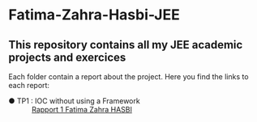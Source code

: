 # Fatima-Zahra-Hasbi-JEE
## This repository contains all my JEE academic projects and exercices

Each folder contain a report about the project. Here you find the links to each report: 

 ● TP1 : IOC without using a Framework <br />
 &ensp;&ensp;&ensp;&ensp;&ensp;&ensp;&nbsp;[Rapport 1 Fatima Zahra HASBI](https://github.com/FatimaZahraHASBI/Fatima-Zahra-Hasbi-JEE/blob/94847390d2b0a3aa0f86ae1901166e60fdbc75a0/tp1%20IOC%20Manuel/Rapport%201-%20HASBI.pdf)
